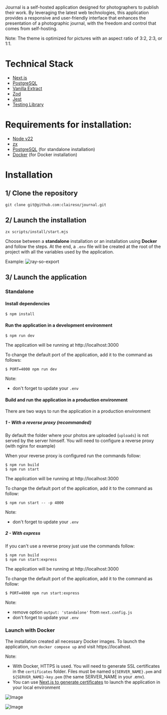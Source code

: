Journal is a self-hosted application designed for photographers to publish their work.
By leveraging the latest web technologies, this application provides a responsive and
user-friendly interface that enhances the presentation of a photographic journal, with
the freedom and control that comes from self-hosting.

Note: The theme is optimized for pictures with an aspect ratio of 3:2, 2:3, or 1:1.

# Technical Stack
- [Next.js](https://vercel.com/frameworks/nextjs)
- [PostgreSQL](https://www.postgresql.org/)
- [Vanilla Extract](https://vanilla-extract.style/)
- [Zod](https://zod.dev/)
- [Jest](https://jestjs.io/)
- [Testing Library](https://testing-library.com/)

# Requirements for installation:
- [Node v22](https://nodejs.org)
- [zx](https://google.github.io/zx/)
- [PostgreSQL](https://www.postgresql.org/) (for standalone installation)
- [Docker](https://www.docker.com/) (for Docker installation)


# Installation

## 1/ Clone the repository

```
git clone git@github.com:claireso/journal.git
```

## 2/ Launch the installation

```
zx scripts/install/start.mjs
```

Choose between a **standalone** installation or an installation using **Docker** and follow the steps.
At the end, a `.env` file will be created at the root of the project with all the variables used by the application.

Example:
![ray-so-export](https://github.com/user-attachments/assets/13fbd2fb-c1e6-4887-b51b-203610da01eb)

## 3/ Launch the application

### Standalone

#### Install dependencies

```
$ npm install
```

#### Run the application in a development environment

```
$ npm run dev
```

The application will be running at http://localhost:3000

To change the default port of the application, add it to the command as follows:

```
$ PORT=4000 npm run dev
```

Note:
  - don't forget to update your `.env`

#### Build and run the application in a production environment

There are two ways to run the application in a production environment

##### 1 - With a reverse proxy (recommanded)

By default the folder where your photos are uploaded (`uploads`) is not served by the server himself.
You will need to configure a reverse proxy (with nginx for example)

When your reverse proxy is configured run the commands follow:

```
$ npm run build
$ npm run start
```

The application will be running at http://localhost:3000

To change the default port of the application, add it to the command as follow:

```
$ npm run start -- -p 4000
```

Note:
  - don't forget to update your `.env`

##### 2 - With express

If you can't use a reverse proxy just use the commands follow:

```
$ npm run build
$ npm run start:express
```

The application will be running at http://localhost:3000

To change the default port of the application, add it to the command as follow:

```
$ PORT=4000 npm run start:express
```

Note:
  - remove option `output: 'standalone'` from `next.config.js`
  - don't forget to update your `.env`

### Launch with Docker

The installation created all necessary Docker images.
To launch the application, run `docker compose up` and visit https://localhost.

Note:
  - With Docker, HTTPS is used. You will need to generate SSL certificates in the `certificates` folder.
  Files must be named `${SERVER_NAME}.pem` and `${SERVER_NAME}-key.pem` (the same SERVER_NAME in your .env).
  - You can use [Next.js to generate certificates](https://vercel.com/guides/access-nextjs-localhost-https-certificate-self-signed) to launch the application in your local environment



![Image](https://github.com/user-attachments/assets/a8abb698-de2f-45ae-9f5a-c51301b56cc2)

![Image](https://github.com/user-attachments/assets/9d05b457-0f60-46b0-9fe9-da5af1bb9c45)
